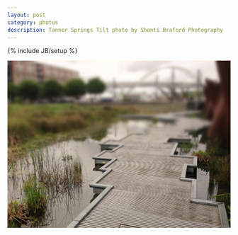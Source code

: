 ```yaml
---
layout: post
category: photos
description: Tanner Springs Tilt photo by Shanti Braford Photography
---
```

{% include JB/setup %}

<a href="/photos/flowers_and_trees_of_portland/tanner_springs_tilt.jpg" title="Tanner Springs Tilt"><img src="/photos/flowers_and_trees_of_portland/tanner_springs_tilt.jpg" alt="Tanner Springs Tilt" /></a>

